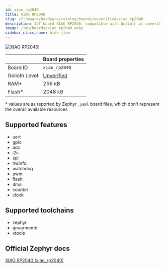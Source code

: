 ```yaml
---
id: xiao_rp2040
title: XIAO RP2040
slug: /firmware/hardware/catalog/boards/unverified/xiao_rp2040
description: IoT board XIAO RP2040, compatible with Golioth at unverified level.
image: /img/boards/xiao_rp2040.webp
sidebar_class_name: hide-item
---
```


[//]: # (This is an auto-generated file, do not edit! Changes to it will be lost upon re-generation)

![XIAO RP2040!](/img/boards/xiao_rp2040.webp "XIAO RP2040")

|                | Board properties     |
| -------------  | -------------------- |
| Board ID       | `xiao_rp2040` |
| Golioth Level  | [Unverified](/firmware/hardware#unverified-boards) |
| RAM*           | 256 kB |
| Flash*         | 2048 kB |

\* values are as reported by Zephyr `.yaml` board files, which don't represent the overall available resources



## Supported features

* uart
* gpio
* adc
* i2c
* spi
* hwinfo
* watchdog
* pwm
* flash
* dma
* counter
* clock

## Supported toolchains

* zephyr
* gnuarmemb
* xtools

## Official Zephyr docs

[XIAO RP2040 (xiao_rp2040)](https://docs.zephyrproject.org/latest/boards/seeed/xiao_rp2040/doc/index.html)
